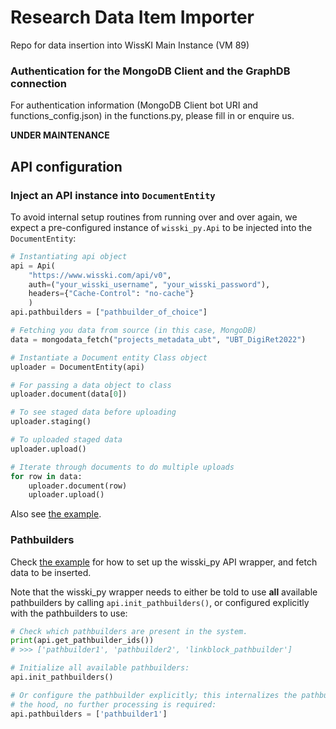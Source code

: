 # Research Data Item Importer
Repo for data insertion into WissKI Main Instance (VM 89)

### Authentication for the MongoDB Client and the GraphDB connection
For authentication information (MongoDB Client bot URI and functions_config.json) in the functions.py, please fill in or enquire us.

**UNDER MAINTENANCE**

## API configuration

### Inject an API instance into `DocumentEntity`

To avoid internal setup routines from running over and over again, we expect a pre-configured instance of `wisski_py.Api` to be injected into the `DocumentEntity`:

```python
# Instantiating api object
api = Api(
    "https://www.wisski.com/api/v0",
    auth=("your_wisski_username", "your_wisski_password"),
    headers={"Cache-Control": "no-cache"}
    )
api.pathbuilders = ["pathbuilder_of_choice"]

# Fetching you data from source (in this case, MongoDB)
data = mongodata_fetch("projects_metadata_ubt", "UBT_DigiRet2022")

# Instantiate a Document entity Class object
uploader = DocumentEntity(api)

# For passing a data object to class
uploader.document(data[0])

# To see staged data before uploading
uploader.staging()

# To uploaded staged data
uploader.upload()

# Iterate through documents to do multiple uploads
for row in data:
    uploader.document(row)
    uploader.upload()
```

Also see [the example](example.py).


### Pathbuilders

Check [the example](example.py) for how to set up the wisski_py API wrapper, and fetch data to be inserted. 

Note that the wisski_py wrapper needs to either be told to use **all** available pathbuilders by calling `api.init_pathbuilders()`, or configured explicitly with the pathbuilders to use:


```python
# Check which pathbuilders are present in the system.
print(api.get_pathbuilder_ids()) 
# >>> ['pathbuilder1', 'pathbuilder2', 'linkblock_pathbuilder']

# Initialize all available pathbuilders:
api.init_pathbuilders()

# Or configure the pathbuilder explicitly; this internalizes the pathbuilder under
# the hood, no further processing is required:
api.pathbuilders = ['pathbuilder1']
```
